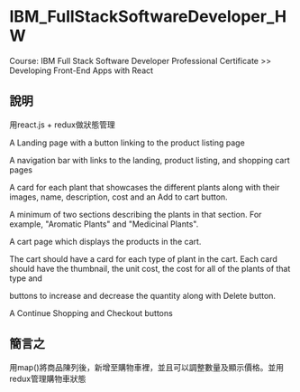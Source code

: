# IBM_FullStackSoftwareDeveloper_HW

Course: IBM Full Stack Software Developer Professional Certificate >> Developing Front-End Apps with React

## 說明

用react.js + redux做狀態管理

A Landing page with a button linking to the product listing page

 A navigation bar with links to the landing, product listing, and shopping cart pages
 
 A card for each plant that showcases the different plants along with their images, name, description, cost and an Add to cart button.
 
 A minimum of two sections describing the plants in that section. For example, "Aromatic Plants" and "Medicinal Plants".
 
 A cart page which displays the products in the cart.
 
 The cart should have a card for each type of plant in the cart. Each card should have the thumbnail, the unit cost, the cost for all of the plants of that type and
 
 buttons to increase and decrease the quantity along with Delete button.
 
 A Continue Shopping and Checkout buttons

## 簡言之

用map()將商品陳列後，新增至購物車裡，並且可以調整數量及顯示價格。並用redux管理購物車狀態
